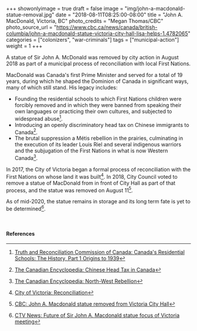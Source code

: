 +++
showonlyimage = true
draft = false
image = "img/john-a-macdonald-statue-removal.jpg"
date = "2018-08-11T08:25:00-08:00"
title = "John A. MacDonald, Victoria, BC"
photo_credits = "Megan Thomas/CBC"
photo_source_url = "https://www.cbc.ca/news/canada/british-columbia/john-a-macdonald-statue-victoria-city-hall-lisa-helps-1.4782065"
categories = ["colonizers", "war-criminals"]
tags = ["municipal-action"]
weight = 1
+++

A statue of Sir John A. McDonald was removed by city action in August 2018 as part of a municipal process of reconciliation with local First Nations.

<!--more-->

MacDonald was Canada's first Prime Minister and served for a total of 19 years, during which he shaped the Dominion of Canada in significant ways, many of which still stand.  His legacy includes:

* Founding the residential schools to which First Nations children were forcibly removed and in which they were banned from speaking their own languages or practicing their own cultures, and subjected to widespread abuse[^1].
* Introducing an openly discriminatory head tax on Chinese immigrants to Canada[^2].
* The brutal suppression a Métis rebellion in the prairies, culminating in the execution of its leader Louis Riel and several indigenous warriors and the subjugation of the First Nations in what is now Western Canada[^3].

In 2017, the City of Victoria began a formal process of reconciliation with the First Nations on whose land it was built[^4].  In 2018, City Council voted to remove a statue of MacDonald from in front of City Hall as part of that process, and the statue was removed on August 11[^5].

As of mid-2020, the statue remains in storage and its long term fate is yet to be determined[^6].

<br>

#### References

[^1]: [Truth and Reconciliation Commission of Canada: Canada's Residential Schools: The History, Part 1 Origins to 1939](http://nctr.ca/assets/reports/Final%20Reports/Volume_1_History_Part_1_English_Web.pdf)

[^2]: [The Canadian Encyclopedia: Chinese Head Tax in Canada](https://www.thecanadianencyclopedia.ca/en/article/chinese-head-tax-in-canada)

[^3]: [The Canadian Encyclopedia: North-West Rebellion](https://thecanadianencyclopedia.ca/en/article/north-west-rebellion)

[^4]: [City of Victoria: Reconciliation](https://www.victoria.ca/EN/main/city/reconciliation.html)

[^5]: [CBC: John A. Macdonald statue removed from Victoria City Hall](https://www.cbc.ca/news/canada/british-columbia/john-a-macdonald-statue-victoria-city-hall-lisa-helps-1.4782065)

[^6]: [CTV News: Future of Sir John A. Macdonald statue focus of Victoria meeting](https://vancouverisland.ctvnews.ca/future-of-sir-john-a-macdonald-statue-focus-of-victoria-meeting-1.4835302)
